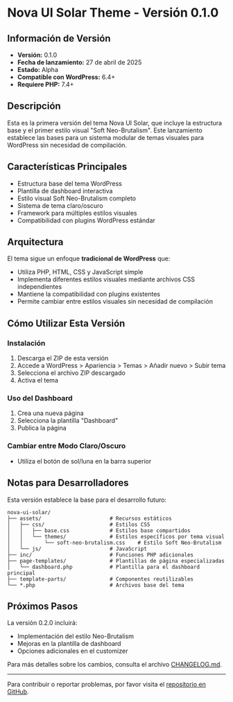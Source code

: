 # Nova UI Solar Theme - Versión 0.1.0

## Información de Versión

- **Versión:** 0.1.0
- **Fecha de lanzamiento:** 27 de abril de 2025
- **Estado:** Alpha
- **Compatible con WordPress:** 6.4+
- **Requiere PHP:** 7.4+

## Descripción

Esta es la primera versión del tema Nova UI Solar, que incluye la estructura base y el primer estilo visual "Soft Neo-Brutalism". Este lanzamiento establece las bases para un sistema modular de temas visuales para WordPress sin necesidad de compilación.

## Características Principales

- Estructura base del tema WordPress 
- Plantilla de dashboard interactiva
- Estilo visual Soft Neo-Brutalism completo
- Sistema de tema claro/oscuro
- Framework para múltiples estilos visuales
- Compatibilidad con plugins WordPress estándar

## Arquitectura

El tema sigue un enfoque **tradicional de WordPress** que:
- Utiliza PHP, HTML, CSS y JavaScript simple
- Implementa diferentes estilos visuales mediante archivos CSS independientes
- Mantiene la compatibilidad con plugins existentes
- Permite cambiar entre estilos visuales sin necesidad de compilación

## Cómo Utilizar Esta Versión

### Instalación
1. Descarga el ZIP de esta versión 
2. Accede a WordPress > Apariencia > Temas > Añadir nuevo > Subir tema
3. Selecciona el archivo ZIP descargado
4. Activa el tema

### Uso del Dashboard
1. Crea una nueva página
2. Selecciona la plantilla "Dashboard" 
3. Publica la página

### Cambiar entre Modo Claro/Oscuro
- Utiliza el botón de sol/luna en la barra superior

## Notas para Desarrolladores

Esta versión establece la base para el desarrollo futuro:

```
nova-ui-solar/
├── assets/                      # Recursos estáticos
│   ├── css/                     # Estilos CSS
│   │   ├── base.css             # Estilos base compartidos
│   │   └── themes/              # Estilos específicos por tema visual
│   │       └── soft-neo-brutalism.css    # Estilo Soft Neo-Brutalism
│   └── js/                      # JavaScript
├── inc/                         # Funciones PHP adicionales
├── page-templates/              # Plantillas de página especializadas
│   └── dashboard.php            # Plantilla para el dashboard principal
├── template-parts/              # Componentes reutilizables
└── *.php                        # Archivos base del tema
```

## Próximos Pasos

La versión 0.2.0 incluirá:
- Implementación del estilo Neo-Brutalism
- Mejoras en la plantilla de dashboard
- Opciones adicionales en el customizer

Para más detalles sobre los cambios, consulta el archivo [CHANGELOG.md](CHANGELOG.md).

---

Para contribuir o reportar problemas, por favor visita el [repositorio en GitHub](https://github.com/StrykerUX/Nova-UI-Solar-Theme).
